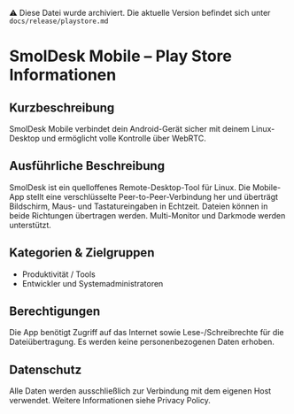 ⚠️ Diese Datei wurde archiviert. Die aktuelle Version befindet sich unter `docs/release/playstore.md`

# SmolDesk Mobile – Play Store Informationen

## Kurzbeschreibung
SmolDesk Mobile verbindet dein Android-Gerät sicher mit deinem Linux-Desktop und ermöglicht volle Kontrolle über WebRTC.

## Ausführliche Beschreibung
SmolDesk ist ein quelloffenes Remote-Desktop-Tool für Linux. Die Mobile-App stellt eine verschlüsselte Peer-to-Peer-Verbindung her und überträgt Bildschirm, Maus- und Tastatureingaben in Echtzeit. Dateien können in beide Richtungen übertragen werden. Multi-Monitor und Darkmode werden unterstützt.

## Kategorien & Zielgruppen
- Produktivität / Tools
- Entwickler und Systemadministratoren

## Berechtigungen
Die App benötigt Zugriff auf das Internet sowie Lese-/Schreibrechte für die Dateiübertragung. Es werden keine personenbezogenen Daten erhoben.

## Datenschutz
Alle Daten werden ausschließlich zur Verbindung mit dem eigenen Host verwendet. Weitere Informationen siehe Privacy Policy.

